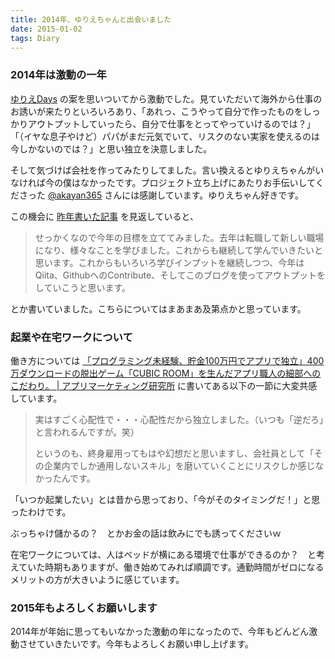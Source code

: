 ```yaml
---
title: 2014年、ゆりえちゃんと出会いました
date: 2015-01-02
tags: Diary
---
```


### 2014年は激動の一年

[ゆりえDays](http://yurie.sexy/) の案を思いついてから激動でした。見ていただいて海外から仕事のお誘いが来たりといろいろあり、「あれっ、こうやって自分で作ったものをしっかりアウトプットしていったら、自分で仕事をとってやっていけるのでは？」「（イヤな息子やけど）パパがまだ元気でいて、リスクのない実家を使えるのは今しかないのでは？」と思い独立を決意しました。

そして気づけば会社を作ってみたりしてました。言い換えるとゆりえちゃんがいなければ今の僕はなかったです。プロジェクト立ち上げにあたりお手伝いしてくださった [@akayan365](https://twitter.com/akayan365) さんには感謝しています。ゆりえちゃん好きです。

この機会に [昨年書いた記事](/articles/2014/0101-monolog-released.html) を見返していると、

> せっかくなので今年の目標を立ててみました。去年は転職して新しい職場になり、様々なことを学びました。これからも継続して学んでいきたいと思います。これからもいろいろ学びインプットを継続しつつ、今年はQiita、GithubへのContribute、そしてこのブログを使ってアウトプットをしていこうと思います。

とか書いていました。こちらについてはまあまあ及第点かと思っています。

### 起業や在宅ワークについて

働き方については [「プログラミング未経験、貯金100万円でアプリで独立」400万ダウンロードの脱出ゲーム「CUBIC ROOM」を生んだアプリ職人の細部へのこだわり。 | アプリマーケティング研究所](http://appmarketinglabo.net/cubicroom/) に書いてある以下の一節に大変共感しています。

> 実はすごく心配性で・・・心配性だから独立しました。（いつも「逆だろ」と言われるんですが。笑）
>
> というのも、終身雇用ってもはや幻想だと思いますし、会社員として「その企業内でしか通用しないスキル」を磨いていくことにリスクしか感じなかったんです。

「いつか起業したい」とは昔から思っており、「今がそのタイミングだ！」と思ったわけです。

ぶっちゃけ儲かるの？　とかお金の話は飲みにでも誘ってくださいｗ

在宅ワークについては、人はベッドが横にある環境で仕事ができるのか？　と考えていた時期もありますが、働き始めてみれば順調です。通勤時間がゼロになるメリットの方が大きいように感じています。

### 2015年もよろしくお願いします

2014年が年始に思ってもいなかった激動の年になったので、今年もどんどん激動させていきたいです。今年もよろしくお願い申し上げます。

